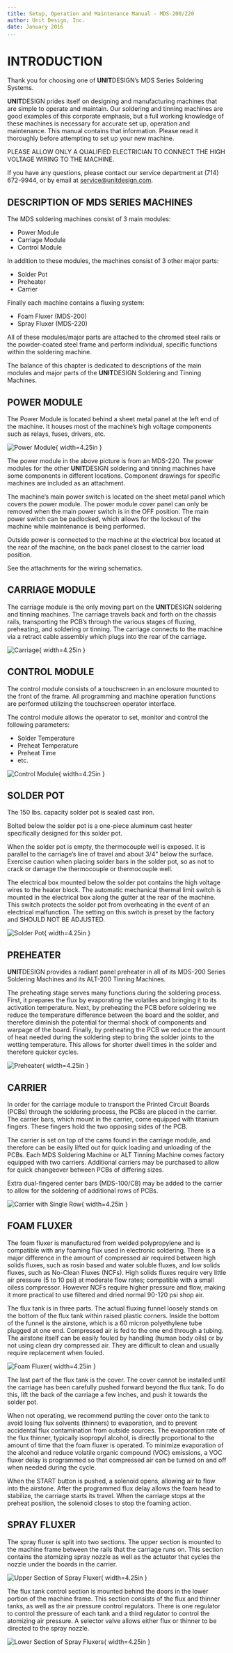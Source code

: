 ```yaml
---
title: Setup, Operation and Maintenance Manual - MDS-200/220
author: Unit Design, Inc.
date: January 2016
...
```


# INTRODUCTION

Thank you for choosing one of **UNIT**DESIGN’s MDS Series Soldering Systems.

**UNIT**DESIGN prides itself on designing and manufacturing machines that are simple to operate and maintain. Our soldering and tinning machines are good examples of this corporate emphasis, but a full working knowledge of these machines is necessary for accurate set up, operation and maintenance. This manual contains that information. Please read it thoroughly before attempting to set up your new machine.

PLEASE ALLOW ONLY A QUALIFIED ELECTRICIAN TO CONNECT THE HIGH VOLTAGE WIRING TO THE MACHINE.

If you have any questions, please contact our service department at (714) 672-9944, or by email at <service@unitdesign.com>.

## DESCRIPTION OF MDS SERIES MACHINES

The MDS soldering machines consist of 3 main modules:

- Power Module
- Carriage Module
- Control Module

In addition to these modules, the machines consist of 3 other major parts:

- Solder Pot
- Preheater
- Carrier

Finally each machine contains a fluxing system:

- Foam Fluxer (MDS-200)
- Spray Fluxer (MDS-220)

All of these modules/major parts are attached to the chromed steel rails or the powder-coated steel frame and perform individual, specific functions within the soldering machine.

The balance of this chapter is dedicated to descriptions of the main modules and major parts of the **UNIT**DESIGN Soldering and Tinning Machines.

## POWER MODULE

The Power Module is located behind a sheet metal panel at the left end of the machine. It houses most of the machine’s high voltage components such as relays, fuses, drivers, etc.

![Power Module](./media/mds_power.jpg){ width=4.25in }

The power module in the above picture is from an MDS-220. The power modules for the other **UNIT**DESIGN soldering and tinning machines have some components in different locations. Component drawings for specific machines are included as an attachment.

The machine’s main power switch is located on the sheet metal panel which covers the power module. The power module cover panel can only be removed when the main power switch is in the OFF position. The main power switch can be padlocked, which allows for the lockout of the machine while maintenance is being performed.

Outside power is connected to the machine at the electrical box located at the rear of the machine, on the back panel closest to the carrier load position.

See the attachments for the wiring schematics.

## CARRIAGE MODULE

The carriage module is the only moving part on the **UNIT**DESIGN soldering and tinning machines. The carriage travels back and forth on the chassis rails, transporting the PCB’s through the various stages of fluxing, preheating, and soldering or tinning. The carriage connects to the machine via a retract cable assembly which plugs into the rear of the carriage.

![Carriage](./media/mds_carriage.jpg){ width=4.25in }

## CONTROL MODULE

The control module consists of a touchscreen in an enclosure mounted to the front of the frame. All programming and machine operation functions are performed utilizing the touchscreen operator interface.

The control module allows the operator to set, monitor and control the following parameters:

- Solder Temperature
- Preheat Temperature
- Preheat Time
- etc.

![Control Module](./media/mds_hmi.jpg){ width=4.25in }

## SOLDER POT

The 150 lbs. capacity solder pot is sealed cast iron.

Bolted below the solder pot is a one-piece aluminum cast heater specifically designed for this solder pot.

When the solder pot is empty, the thermocouple well is exposed. It is parallel to the carriage’s line of travel and about 3/4" below the surface. Exercise caution when placing solder bars in the solder pot, so as not to crack or damage the thermocouple or thermocouple well.

The electrical box mounted below the solder pot contains the high voltage wires to the heater block. The automatic mechanical thermal limit switch is mounted in the electrical box along the gutter at the rear of the machine. This switch protects the solder pot from overheating in the event of an electrical malfunction. The setting on this switch is preset by the factory and SHOULD NOT BE ADJUSTED.

![Solder Pot](./media/mds_solder.jpg){ width=4.25in }

## PREHEATER

**UNIT**DESIGN provides a radiant panel preheater in all of its MDS-200 Series Soldering Machines and its ALT-200 Tinning Machines.

The preheating stage serves many functions during the soldering process. First, it prepares the flux by evaporating the volatiles and bringing it to its activation temperature. Next, by preheating the PCB before soldering we reduce the temperature difference between the board and the solder, and therefore diminish the potential for thermal shock of components and warpage of the board. Finally, by preheating the PCB we reduce the amount of heat needed during the soldering step to bring the solder joints to the wetting temperature. This allows for shorter dwell times in the solder and therefore quicker cycles.

![Preheater](./media/mds_preheat.jpg){ width=4.25in }

## CARRIER

In order for the carriage module to transport the Printed Circuit Boards (PCBs) through the soldering process, the PCBs are placed in the carrier. The carrier bars, which mount in the carrier, come equipped with titanium fingers. These fingers hold the two opposing sides of the PCB.

The carrier is set on top of the cams found in the carriage module, and therefore can be easily lifted out for quick loading and unloading of the PCBs. Each MDS Soldering Machine or ALT Tinning Machine comes factory equipped with two carriers. Additional carriers may be purchased to allow for quick changeover between PCBs of differing sizes.

Extra dual-fingered center bars (MDS-100/CB) may be added to the carrier to allow for the soldering of additional rows of PCBs.

![Carrier with Single Row](./media/mds_carrier.jpg){ width=4.25in }

## FOAM FLUXER

The foam fluxer is manufactured from welded polypropylene and is compatible with any foaming flux used in electronic soldering. There is a major difference in the amount of compressed air required between high solids fluxes, such as rosin based and water soluble fluxes, and low solids fluxes, such as No-Clean Fluxes (NCFs). High solids fluxes require very little air pressure (5 to 10 psi) at moderate flow rates; compatible with a small oiless compressor. However NCFs require higher pressure and flow, making it more practical to use filtered and dried normal 90-120 psi shop air.

The flux tank is in three parts. The actual fluxing funnel loosely stands on the bottom of the flux tank within raised plastic corners. Inside the bottom of the funnel is the airstone, which is a 60 micron polyethylene tube plugged at one end. Compressed air is fed to the one end through a tubing. The airstone itself can be easily fouled by handling (human body oils) or by not using clean dry compressed air. They are difficult to clean and usually require replacement when fouled.

![Foam Fluxer](./media/mds-foam-flux.jpg){ width=4.25in }

The last part of the flux tank is the cover. The cover cannot be installed until the carriage has been carefully pushed forward beyond the flux tank. To do this, lift the back of the carriage a few inches, and push it towards the solder pot.

When not operating, we recommend putting the cover onto the tank to avoid losing flux solvents (thinners) to evaporation, and to prevent accidental flux contamination from outside sources.
The evaporation rate of the flux thinner, typically isopropyl alcohol, is directly proportional to the amount of time that the foam fluxer is operated. To minimize evaporation of the alcohol and reduce volatile organic compound (VOC) emissions, a VOC fluxer delay is programmed so that compressed air can be turned on and off when needed during the cycle.

When the START button is pushed, a solenoid opens, allowing air to flow into the airstone. After the programmed flux delay allows the foam head to stabilize, the carriage starts its travel. When the carriage stops at the preheat position, the solenoid closes to stop the foaming action.

## SPRAY FLUXER

The spray fluxer is split into two sections. The upper section is mounted to the machine frame between the rails that the carriage runs on. This section contains the atomizing spray nozzle as well as the actuator that cycles the nozzle under the boards in the carrier.

![Upper Section of Spray Fluxer](./media/mds_spray_upper.jpg){ width=4.25in }

The flux tank control section is mounted behind the doors in the lower portion of the machine frame. This section consists of the flux and thinner tanks, as well as the air pressure control regulators. There is one regulator to control the pressure of each tank and a third regulator to control the atomizing air pressure. A selector valve allows either flux or thinner to be directed to the spray nozzle.

![Lower Section of Spray Fluxers](./media/mds_spray_reg.jpg){ width=4.25in }
